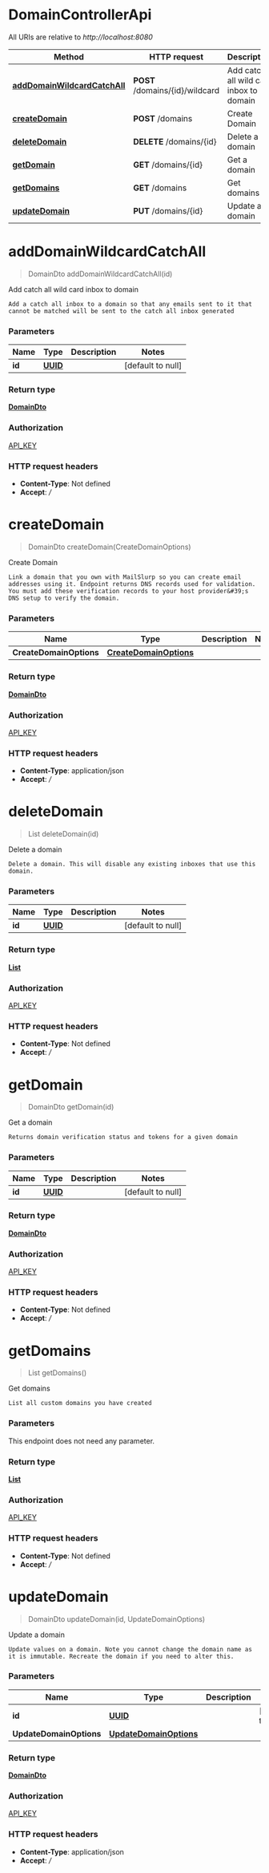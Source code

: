 # DomainControllerApi

All URIs are relative to *http://localhost:8080*

Method | HTTP request | Description
------------- | ------------- | -------------
[**addDomainWildcardCatchAll**](DomainControllerApi#addDomainWildcardCatchAll) | **POST** /domains/{id}/wildcard | Add catch all wild card inbox to domain
[**createDomain**](DomainControllerApi#createDomain) | **POST** /domains | Create Domain
[**deleteDomain**](DomainControllerApi#deleteDomain) | **DELETE** /domains/{id} | Delete a domain
[**getDomain**](DomainControllerApi#getDomain) | **GET** /domains/{id} | Get a domain
[**getDomains**](DomainControllerApi#getDomains) | **GET** /domains | Get domains
[**updateDomain**](DomainControllerApi#updateDomain) | **PUT** /domains/{id} | Update a domain


<a name="addDomainWildcardCatchAll"></a>
# **addDomainWildcardCatchAll**
> DomainDto addDomainWildcardCatchAll(id)

Add catch all wild card inbox to domain

    Add a catch all inbox to a domain so that any emails sent to it that cannot be matched will be sent to the catch all inbox generated

### Parameters

Name | Type | Description  | Notes
------------- | ------------- | ------------- | -------------
 **id** | [**UUID**](../Models/)|  | [default to null]

### Return type

[**DomainDto**](../Models/DomainDto)

### Authorization

[API_KEY](../README#API_KEY)

### HTTP request headers

- **Content-Type**: Not defined
- **Accept**: */*

<a name="createDomain"></a>
# **createDomain**
> DomainDto createDomain(CreateDomainOptions)

Create Domain

    Link a domain that you own with MailSlurp so you can create email addresses using it. Endpoint returns DNS records used for validation. You must add these verification records to your host provider&#39;s DNS setup to verify the domain.

### Parameters

Name | Type | Description  | Notes
------------- | ------------- | ------------- | -------------
 **CreateDomainOptions** | [**CreateDomainOptions**](../Models/CreateDomainOptions)|  |

### Return type

[**DomainDto**](../Models/DomainDto)

### Authorization

[API_KEY](../README#API_KEY)

### HTTP request headers

- **Content-Type**: application/json
- **Accept**: */*

<a name="deleteDomain"></a>
# **deleteDomain**
> List deleteDomain(id)

Delete a domain

    Delete a domain. This will disable any existing inboxes that use this domain.

### Parameters

Name | Type | Description  | Notes
------------- | ------------- | ------------- | -------------
 **id** | [**UUID**](../Models/)|  | [default to null]

### Return type

[**List**](../Models/string)

### Authorization

[API_KEY](../README#API_KEY)

### HTTP request headers

- **Content-Type**: Not defined
- **Accept**: */*

<a name="getDomain"></a>
# **getDomain**
> DomainDto getDomain(id)

Get a domain

    Returns domain verification status and tokens for a given domain

### Parameters

Name | Type | Description  | Notes
------------- | ------------- | ------------- | -------------
 **id** | [**UUID**](../Models/)|  | [default to null]

### Return type

[**DomainDto**](../Models/DomainDto)

### Authorization

[API_KEY](../README#API_KEY)

### HTTP request headers

- **Content-Type**: Not defined
- **Accept**: */*

<a name="getDomains"></a>
# **getDomains**
> List getDomains()

Get domains

    List all custom domains you have created

### Parameters
This endpoint does not need any parameter.

### Return type

[**List**](../Models/DomainPreview)

### Authorization

[API_KEY](../README#API_KEY)

### HTTP request headers

- **Content-Type**: Not defined
- **Accept**: */*

<a name="updateDomain"></a>
# **updateDomain**
> DomainDto updateDomain(id, UpdateDomainOptions)

Update a domain

    Update values on a domain. Note you cannot change the domain name as it is immutable. Recreate the domain if you need to alter this.

### Parameters

Name | Type | Description  | Notes
------------- | ------------- | ------------- | -------------
 **id** | [**UUID**](../Models/)|  | [default to null]
 **UpdateDomainOptions** | [**UpdateDomainOptions**](../Models/UpdateDomainOptions)|  |

### Return type

[**DomainDto**](../Models/DomainDto)

### Authorization

[API_KEY](../README#API_KEY)

### HTTP request headers

- **Content-Type**: application/json
- **Accept**: */*

